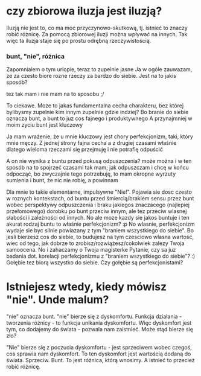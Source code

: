# czy zbiorowa iluzja jest iluzją?

Iluzją nie jest to, co ma moc przyczynowo-skutkową, tj. istnieć to znaczy robić różnicę. Za pomocą zbiorowej iluzji można wpływać na innych. Tak więc ta iluzja staje się po prostu odrębną rzeczywistością.

### bunt, "nie", różnica

Zapomnialem o tym urlopie, teraz to zupelnie jasne
Ja w ogóle zauwazam, ze za czesto biore rozne rzeczy za bardzo do siebie. Jest na to jakis sposób?

tez tak mam i nie mam na to sposobu ;/

To ciekawe. Moze to jakas fundamentalna cecha charakteru, bez której bylibysmy zupelnie kim innym zupelnie gdzie indziej? Bo branie do siebie oznacza bunt, a bunt to juz cos fajnego i produktywnego
A przynajmniej w moim zyciu bunt jest kluczowy

Ja mam wrażenie, że u mnie kluczowy jest chory perfekcjonizm, taki, który mnie męczy.
Z jednej strony fajna cecha
a z drugiej czasami właśnie dlatego wieloma rzeczami się przejmuję i nie potrafię odpuścić

A on nie wynika z buntu przed pokusą odpuszczenia?
może można i w ten sposób na to spojrzeć
czasami tak mam; jak odpuszczam i chcę w końcu odpocząć, bo zwyczajnie tego potrzebuję, to mam okropne wyrzuty sumienia i bunt, że nic nie robię, a powinnam

Dla mnie to takie elementarne, impulsywne "Nie!". Pojawia sie dosc czesto w roznych kontekstach, od buntu przed śmiercią/brakiem sensu przez bunt wobec perspektywy odpuszczenia i braku jakiegos znaczacego (najlepiej przełomowego) dorobku po bunt przeciw innym, ale tez przeciw wlasnej słabości i zależności od innych. No ale moze kazdy sie jakos buntuje i ten akurat rodzaj buntu to właśnie perfekcjonizm? :p
No wlasnie, perfekcjonizm wydaje sie byc silnie powiazany z tym "braniem wszystkiego do siebie". Bo jesli bierzesz cos do siebie, to budujesz na tym czesciowo wlasna wartość, wiec od tego, jak dobrze to zrobisz/rozwiążesz/cokolwiek zalezy Twoja samoocena. No i zahaczamy o Twoja magisterke
Pytanie, czy sa juz badania dot. korelacji perfekcjonizmu z "braniem wszystkiego do siebie"? :)
Gołębie tez biorą wszystko do siebie. Czy gołębie są perfekcjonistami?

# Istniejesz wtedy, kiedy mówisz "nie". Unde malum?

"nie" oznacza bunt. "nie" bierze się z dyskomfortu. Funkcja działania - tworzenia różnicy - to funkcja unikania dyskomfortu. Więc dyskomfort jest tym, co dodajemy do świata - pozwala nam zaistnieć. Może stąd bierze się zło?

"Nie" bierze się z poczucia dyskomfortu - jest sprzeciwem wobec czegoś, cos sprawia nam dyskomfort. To ten dyskomfort jest wartością dodaną do świata. Sprzeciw. Bunt. To jest różnica, którą wnosimy. A istnieć to przecież robić różnicę.

